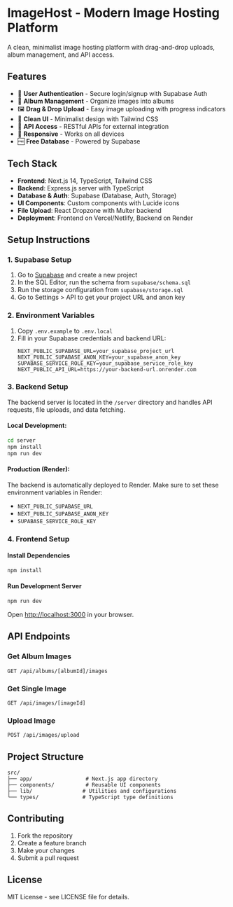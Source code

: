 # ImageHost - Modern Image Hosting Platform

A clean, minimalist image hosting platform with drag-and-drop uploads, album management, and API access.

## Features

- 🔐 **User Authentication** - Secure login/signup with Supabase Auth
- 📁 **Album Management** - Organize images into albums
- 🖼️ **Drag & Drop Upload** - Easy image uploading with progress indicators
- 🎨 **Clean UI** - Minimalist design with Tailwind CSS
- 🔗 **API Access** - RESTful APIs for external integration
- 📱 **Responsive** - Works on all devices
- 🆓 **Free Database** - Powered by Supabase

## Tech Stack

- **Frontend**: Next.js 14, TypeScript, Tailwind CSS
- **Backend**: Express.js server with TypeScript
- **Database & Auth**: Supabase (Database, Auth, Storage)
- **UI Components**: Custom components with Lucide icons
- **File Upload**: React Dropzone with Multer backend
- **Deployment**: Frontend on Vercel/Netlify, Backend on Render

## Setup Instructions

### 1. Supabase Setup

1. Go to [Supabase](https://supabase.com) and create a new project
2. In the SQL Editor, run the schema from `supabase/schema.sql`
3. Run the storage configuration from `supabase/storage.sql`
4. Go to Settings > API to get your project URL and anon key

### 2. Environment Variables

1. Copy `.env.example` to `.env.local`
2. Fill in your Supabase credentials and backend URL:
   ```
   NEXT_PUBLIC_SUPABASE_URL=your_supabase_project_url
   NEXT_PUBLIC_SUPABASE_ANON_KEY=your_supabase_anon_key
   SUPABASE_SERVICE_ROLE_KEY=your_supabase_service_role_key
   NEXT_PUBLIC_API_URL=https://your-backend-url.onrender.com
   ```

### 3. Backend Setup

The backend server is located in the `/server` directory and handles API requests, file uploads, and data fetching.

#### Local Development:
```bash
cd server
npm install
npm run dev
```

#### Production (Render):
The backend is automatically deployed to Render. Make sure to set these environment variables in Render:
- `NEXT_PUBLIC_SUPABASE_URL`
- `NEXT_PUBLIC_SUPABASE_ANON_KEY`
- `SUPABASE_SERVICE_ROLE_KEY`

### 4. Frontend Setup

#### Install Dependencies

```bash
npm install
```

#### Run Development Server

```bash
npm run dev
```

Open [http://localhost:3000](http://localhost:3000) in your browser.

## API Endpoints

### Get Album Images
```
GET /api/albums/[albumId]/images
```

### Get Single Image
```
GET /api/images/[imageId]
```

### Upload Image
```
POST /api/images/upload
```

## Project Structure

```
src/
├── app/                 # Next.js app directory
├── components/          # Reusable UI components
├── lib/                # Utilities and configurations
└── types/              # TypeScript type definitions
```

## Contributing

1. Fork the repository
2. Create a feature branch
3. Make your changes
4. Submit a pull request

## License

MIT License - see LICENSE file for details.
